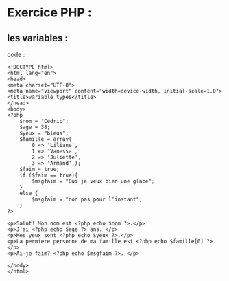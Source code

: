 # Exercice PHP :

## les variables :

code : 

    <!DOCTYPE html>
    <html lang="en">
    <head>
    <meta charset="UTF-8">
    <meta name="viewport" content="width=device-width, initial-scale=1.0">
    <title>variable_types</title>
    </head>
    <body>
    <?php
        $nom = "Cédric";
        $age = 38;
        $yeux = "bleus";
        $famille = array(
            0 => 'Liliane',
            1 => 'Vanessa',
            2 => 'Juliette',
            3 => 'Armand',);
        $faim = true;
        if ($faim == true){
            $msgfaim = "Oui je veux bien une glace";
        }
        else {
            $msgfaim = "non pas pour l'instant";
        }
    ?>

    <p>Salut! Mon nom est <?php echo $nom ?>.</p>
    <p>J'ai <?php echo $age ?> ans. </p>
    <p>Mes yeux sont <?php echo $yeux ?>.</p>
    <p>La permiere personne de ma famille est <?php echo $famille[0] ?>. </p>
    <p>Ai-je faim? <?php echo $msgfaim ?>. </p>

    </body>
    </html>